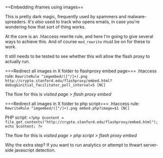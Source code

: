 ==Embedding iframes using images==

This is pretty dark magic, frequently used by spammers and malware-spreaders. It's *also* used to track who opens emails, in case you're wondering how that sort of thing works.

At the core is an .htaccess rewrite rule, and here I'm going to give several ways to achieve this. And of course `mod_rewrite` must be on for these to work.

It still needs to be tested to see whether this will allow the flash proxy to actually run.

===Redirect all images in X folder to flashproxy embed page===
.htaccess rule:
    `RewriteRule ^imgembed/([^/]+).png http://crypto.stanford.edu/flashproxy/embed.html?debug&initial_facilitator_poll_interval=5 [NC]`

The flow for this is *visited page > flash proxy embed*

===Redirect all images in X folder to php script===
.htaccess rule:
    `RewriteRule ^imgembed/([^/]+).png embed.php?image=$1 [NC]`

PHP script:
    `<?php $content = file_get_contents("http://crypto.stanford.edu/flashproxy/embed.html"); echo $content; ?>`

The flow for this is *visited page > php script > flash proxy embed* 

Why the extra step? If you want to run analytics or attempt to thwart server-side javascript detection. 

